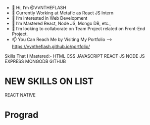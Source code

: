 - 👋 Hi, I’m @VVNTHEFLASH
- 🎸 Currently Working at Metafic as React JS Intern
- 👀 I’m interested in Web Development
- 🌱 I’m Mastered React, Node JS, Mongo DB, etc.,
- 💞️ I’m looking to collaborate on Team Project related on Front-End Project.
- 📫 You Can Reach Me by Visiting My Portfolio -->   https://vvntheflash.github.io/portfolio/

Skills That I Mastered:-
HTML
CSS
JAVASCRIPT
REACT JS
NODE JS
EXPRESS
MONGODB
GITHUB

# NEW SKILLS ON LIST
REACT NATIVE
# Prograd

<!---
VVNTHEFLASH/VVNTHEFLASH is a ✨ special ✨ repository because its `README.md` (this file) appears on your GitHub profile.
You can click the Preview link to take a look at your changes.
--->
